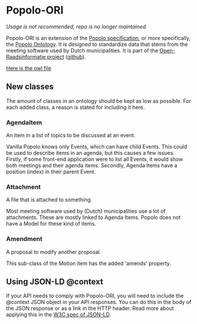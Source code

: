 # Popolo-ORI

_Usage is not recommended, repo is no longer maintained._

Popolo-ORI is an extension of the [Popolo specification](http://popoloproject.com), or more specifically, the [Popolo Ontology](https://raw.githubusercontent.com/argu-co/popolo-spec/gh-pages/ontology.owl). It is designed to standardize data that stems from the meeting software used by Dutch municipalities. It is part of the [Open-Raadsinformatie project](https://openraadsinformatie.nl) ([github](https://github.com/openstate/open-raadsinformatie)).

[Here is the owl file](https://raw.githubusercontent.com/argu-co/popolo-ori/master/popolo-ori.owl)

## New classes
The amount of classes in an ontology should be kept as low as possible. For each added class, a reason is stated for including it here.

### AgendaItem
An item in a list of topics to be discussed at an event.

Vanilla Popolo knows only Events, which can have child Events. This could be used to describe items in an agenda, but this causes a few issues. Firstly, if some front-end application were to list all Events, it would show both meetings and their agenda items. Secondly, Agenda Items have a position (index) in their parent Event.

### Attachment
A file that is attached to something.

Most meeting software used by (Dutch) municipalities use a lot of attachments. These are mostly linked to Agenda Items. Popolo does not have a Model for these kind of items.

### Amendment
A proposal to modify another proposal.

This sub-class of the Motion item has the added 'amends' property.

## Using JSON-LD @context
If your API needs to comply with Popolo-ORI, you will need to include the @context JSON object in your API responses. You can do this in the body of the JSON response or as a link in the HTTP header. Read more about applying this in the [W3C spec of JSON-LD](https://www.w3.org/TR/json-ld/#advanced-context-usage).
